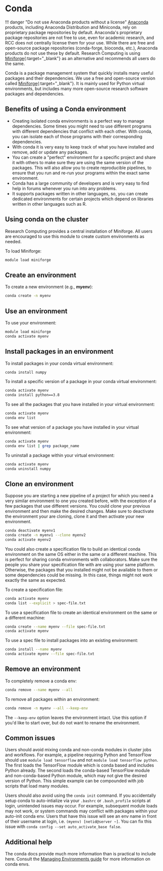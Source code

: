 # Conda

!!! danger "Do not use Anaconda products without a license"
    [Anaconda](https://www.anaconda.com/) products, including Anaconda Distribution and Miniconda, rely on proprietary package repositories by default. Anaconda's proprietary package repositories are not free to use, even for academic research, and RCC does not centrally license them for your use. While there are free and open-source package repositories (conda-forge, bioconda, etc.), Anaconda products do not use these by default. Research Computing is using [Miniforge](https://github.com/conda-forge/miniforge){:target="_blank"} as an alternative and recommends all users do the same.

Conda is a package management system that quickly installs many useful packages and their dependencies. We use a free and open-source version called [Miniforge](https://github.com/conda-forge/miniforge){:target="_blank"}. It is mainly used for Python virtual environments, but includes many more open-source research software packages and dependencies.

## Benefits of using a Conda environment

- Creating isolated conda environments is a perfect way to manage dependencies. Some times you might need to use different programs with different dependencies that conflict with each other. With conda, you can isolate each of those programs with their corresponding dependencies.
- With conda it is very easy to keep track of what you have installed and remove, add or update any packages.
- You can create a "perfect" environment for a specific project and share it with others to make sure they are using the same version of the packages. This will also allow you to create reproducible pipelines, to ensure that you run and re-run your programs within the exact same environment.
- Conda has a large community of developers and is very easy to find help in forums whenever you run into any problems.
- It supports packages written in other languages, so, you can create dedicated environments for certain projects which depend on libraries written in other languages such as R.

## Using conda on the cluster

Research Computing provides a central installation of Miniforge. All users are encouraged to use this module to create custom environments as needed.

To load Miniforge:

```bash
module load miniforge
```

## Create an environment

To create a new environment (e.g., **myenv**):

```bash
conda create -n myenv
```

## Use an environment

To use your environment:

```bash
module load miniforge
conda activate myenv
```

## Install packages in an environment

To install packages in your conda virtual environment:

```bash
conda install numpy
```

To install a specific version of a package in your conda virtual environment:

```bash
conda activate myenv
conda install python==3.8
```

To see all the packages that you have installed in your virtual environment:

```bash
conda activate myenv
conda env list
```

To see what version of a package you have installed in your virtual environment:

```bash
conda activate myenv
conda env list | grep package_name
```

To uninstall a package within your virtual environment:

```bash
conda activate myenv
conda uninstall numpy
```

## Clone an environment

Suppose you are starting a new pipeline of a project for which you need a very similar environment to one you created before, with the exception of a few packages that use different versions. You could clone your previous environment and then make the desired changes. Make sure to deactivate the environment your are cloning, clone it and then activate your new environment.

```bash
conda deactivate myenv1
conda create -n myenv1 --clone myenv2
conda activate myenv2
```

You could also create a specification file to build an identical conda environment on the same OS either in the same or a different machine. This is perfect for sharing conda environments with collaborators. Make sure the people you share your specification file with are using your same platform. Otherwise, the packages that you installed might not be available to them or some dependencies could be missing. In this case, things might not work exactly the same as expected.

To create a specification file:

```bash
conda activate myenv
conda list --explicit > spec-file.txt
```

To use a specification file to create an identical environment on the same or a different machine:

```bash
conda create --name myenv --file spec-file.txt
conda activate myenv
```

To use a spec file to install packages into an existing environment:

```bash
conda install --name myenv 
conda activate myenv --file spec-file.txt
```

## Remove an environment

To completely remove a conda env:

```bash
conda remove --name myenv --all
```

To remove all packages within an environment:

```bash
conda remove -n myenv --all --keep-env
```

The `--keep-env` option leaves the environment intact. Use this option if you'd like to start over, but do not want to rename the environment.

## Common issues

Users should avoid mixing conda and non-conda modules in cluster jobs and workflows. For example, a pipeline requiring Python and TensorFlow should use `module load tensorflow` and not `module load tensorflow python`. The first loads the TensorFlow module which is conda based and includes Python already. The second loads the conda-based TensorFlow module and non-conda-based Python module, which may not give the desired version of Python. This simple example can be compounded with job scripts that load many modules.

Users should also avoid using the `conda init` command. If you accidentally setup conda to auto-intialize via your `.bashrc` or `.bash_profile` scripts at login, unintended issues may occur. For example, subsequent module loads may not work, or system commands may conflict with packages within your auto-init conda env. Users that have this issue will see an env name in front of their username at login, i.e. `(myenv) [netid@server ~]`. You can fix this issue with `conda config --set auto_activate_base false`.

## Additional help

The conda docs provide much more information than is practical to include here. Consult the [Managing Environments guide](https://docs.conda.io/projects/conda/en/stable/user-guide/tasks/manage-environments.html) for more information on conda envs.

